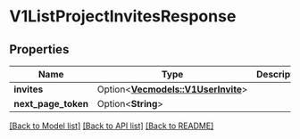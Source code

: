 # V1ListProjectInvitesResponse

## Properties

Name | Type | Description | Notes
------------ | ------------- | ------------- | -------------
**invites** | Option<[**Vec<models::V1UserInvite>**](v1UserInvite.md)> |  | [optional]
**next_page_token** | Option<**String**> |  | [optional]

[[Back to Model list]](../README.md#documentation-for-models) [[Back to API list]](../README.md#documentation-for-api-endpoints) [[Back to README]](../README.md)


